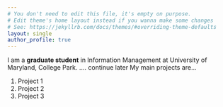 ```yaml
---
# You don't need to edit this file, it's empty on purpose.
# Edit theme's home layout instead if you wanna make some changes
# See: https://jekyllrb.com/docs/themes/#overriding-theme-defaults
layout: single
author_profile: true
---
```


I am a **graduate student** in Information Management at University of Maryland, College Park. .... continue later My main projects are...
1. Project 1
2. Project 2
3. Project 3
